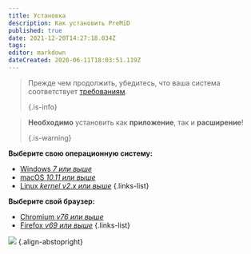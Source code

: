 ```yaml
---
title: Установка
description: Как установить PreMiD
published: true
date: 2021-12-20T14:27:18.034Z
tags:
editor: markdown
dateCreated: 2020-06-11T18:03:51.119Z
---
```


> Прежде чем продолжить, убедитесь, что ваша система соответствует [требованиям](/install/requirements).
>
> {.is-info}

> **Необходимо** установить как **приложение**, так и **расширение**!
>
> {.is-warning}

**Выберите свою операционную систему:**
- [Windows *7 или выше*](/install/windows)
- [macOS *10.11 или выше*](/install/macos)
- [Linux *kernel v2.x или выше*](/install/linux)
{.links-list}

**Выберите свой браузер:**
- [Chromium *v76 или выше*](/install/chromium)
- [Firefox *v69 или выше*](/install/firefox)
{.links-list}

![](https://a.icons8.com/ajlQdsfa/FZhYWV/svg.svg) {.align-abstopright}
